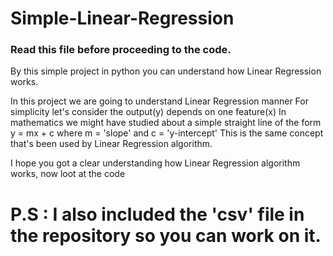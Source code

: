 # Simple-Linear-Regression

### Read this file before proceeding to the code.

By this simple project in python you can understand how Linear Regression works.

In this project we are going to understand Linear Regression manner
For simplicity let's consider the output(y) depends on one feature(x)
In mathematics we might have studied about a simple straight line of the form y = mx + c
where m = 'slope' and c = 'y-intercept'
This is the same concept that's been used by Linear Regression algorithm.

I hope you got a clear understanding how Linear Regression algorithm works, now loot at the code

# P.S : I also included the 'csv' file in the repository so you can work on it.
